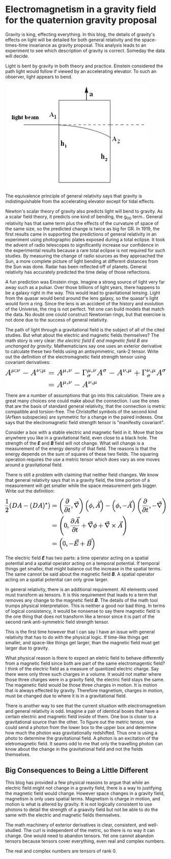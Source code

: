 # Electromagnetism in a gravity field for the quaternion gravity proposal

Gravity is king, effecting everything. In this blog, the details of gravity's
effects on light will be detailed for both general relativity and the
space-times-time invariance as gravity proposal. This analysis leads to an
experiment to see which description of gravity is correct. Someday the data
will decide.

Light is bent by gravity in both theory and practice. Einstein considered the
path light would follow if viewed by an accelerating elevator. To such an 
observer, light appears to bend. 

![](light_in_an_accelerating_elevator.jpg)

The equivalence principle of general relativity says that gravity is indistinguishable
from the accelerating elevator except for tidal effects.

Newton's scalar theory of gravity also predicts light will bend to gravity. As
a scalar field theory, it predicts one kind of bending, the g<sub>00</sub> term..
General relativity has that same term plus the effects of the curvature of space
of the same size, so the predicted change is twice as big for GR. In 1919, the
first results came in supporting the predictions of general relativity in an
experiment using photographic plates exposed during a total eclipse. It took 
the advent of radio telescopes to significantly increase our confidence in the
experimental results because a rare total eclipse is not required for such studies.
By measuring the change of radio sources as they approached the Sun, a more
complete picture of light bending at different distances from the Sun was done.
Radar has been reflected off of planets. General relativity has accurately
predicted the time delay of those reflections.

A fun prediction was Einstein rings. Imagine a strong source of light very far
away such as a pulsar. Over those billions of light years, there happens to be
a galaxy right in the way. This would lead to gravitational lensing. Light from 
the quasar would bend around the lens galaxy, so the quasar's light would form
a ring. Since the lens is an accident of the history and evolution of the
Universe, the ring is not perfect. Yet one can build models that match the
data. No doubt one could construct Newtonian rings, but that exercise is not
done due to the success of general relativity.

The path of light through a gravitational field is the subject of all of the
cited studies. But what about the electric and magnetic fields themselves? The
math story is very clear: *the electric field E and magnetic field B are
unchanged by gravity*. Mathematicians say one uses an exterior derivative to
calculate these two fields using an antisymmetric, rank-2 tensor. Write out the
definition of the electromagnetic field strength tensor using covariant
derivatives:

![](b_field_def.png)

There are a number of assumptions that go into this calculation. There are a
great many choices one could make about the connection. I use the ones that are
the basis of standard general relativity, that the connection is metric
compatible and torsion-free. The Christoffel symbols of the second kind (Arfken
subspecies) are symmetric for a change in the paired indexes. One says that the
electromagnetic field strength tensor is "manifestly covariant".

Consider a box with a stable electric and magnetic field in it. Move that box
anywhere you like in a gravitational field, even close to a black hole. The
strength of the __*E*__ and __*B*__ field will not change. What will change is a
measurement of the energy density of that field. The reasons is that the energy
depends on the sum of squares of these two fields. The squaring operation
requires the use a metric tensor which does vary as one moves around a
gravitational field. 

There is still a problem with claiming that neither field changes. We know that
general relativity says that in a gravity field, the time portion of a
measurement will get smaller while the space measurement gets bigger. Write out
the definition:

![](E_and_B_def.png)

The electric field __*E*__ has two parts: a time operator acting on a spatial
potential and a spatial operator acting on a temporal potential. If temporal
things get smaller, that might balance out the increase in the spatial terms.
The same cannot be said about the magnetic field __*B*__. A spatial operator
acting on a spatial potential can only grow larger. 

In general relativity, there is an additional requirement. All elements used
must transform as tensors. It is this requirement that leads to a term that
removes any change to the magnetic field __*B*__. The details of the math
tool trumps physical interpretation. This is neither a good nor bad thing. In
terms of logical consistency, it would be nonsense to say there magnetic field is
the one thing that does not transform like a tensor since it is part of the
second rank anti-symmetric field strength tensor.

This is the first time however that I can say I have an issue with general
relativity that has to do with the physical logic. If time-like things get
smaller, and space-like things get larger, than the magnetic field must get
larger due to gravity. 

What physical reason is there to expect an eletric field to behave differently
from a magnetic field since both are part of the same electromagentic field? I
think of the electric field as a measure of quantized electric charge. Say
there were only three such charges in a volume. It would not matter where those
three charges were in a gravity field, the electric field stays the same. The
magenetic field would be those three charges in motion. It is motion that is
always effected by gravity. Therefore magnetism, charges in motion, must be
changed due to where it is in a gravitational field.

There is another way to see that the current situation with electromagnetism
and general relativity is odd. Imagine a pair of identical boxes that have a 
certain electric and magnetic field inside of them. One box is closer to a
gravitational source than the other. To figure out the metric tensor, one could
send a photon from the lower box to the upper box and determine how much the
photon was gravitationally redshifted. Thus one is using a photo to determine
the gravitational field. A photon is an excitation of the eletromagnetic field.
It seams odd to me that only the travelling photon can know about the change in
the gravitational field and not the fields themselves.

## Big Consequences to Being a Little Different

This blog has provided a few physical reasons to argue that while an electric
field might not change in a gravity field, there is a way to justifying the
magnetic field would change. However space changes in a gravity field,
magnetism is only uses spatial terms. Magnetism is charge in motion, and motion
is what is altered by gravity. It is not logically consistent to use photons to
detail the strength of a graavity field but not be able to do the same with the
electric and magnetic fields themselves.

The math machinery of exterior derivatives is clear, consistent, and
well-studied. The curl is independent of the metric, so there is no way it can
change. One would need to abandon tensors. Yet one cannot abandon tensors
because tensors cover everything, even real and complex numbers.

The real and complex numbers are tensors of rank 0.
